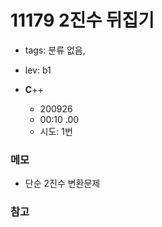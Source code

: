 # 11179 2진수 뒤집기
 - tags: 분류 없음,
 - lev: b1

- **C**++
  - 200926
  - 00:10 .00
  - 시도: 1번

### 메모
- 단순 2진수 변환문제

### 참고
